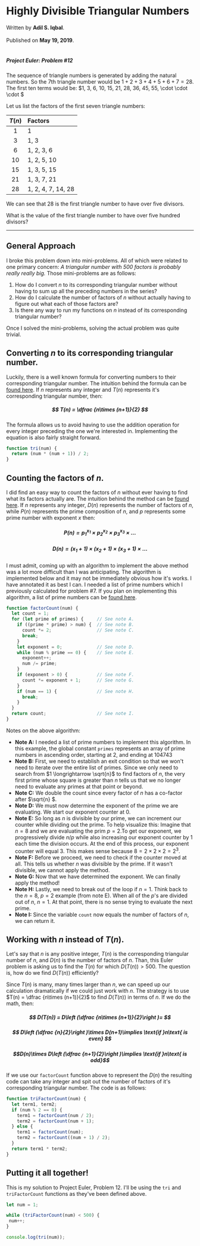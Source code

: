 # Highly Divisible Triangular Numbers

<div class="ai-author">Written by <b>Adil S. Iqbal</b>.</div><br />
<div class="ai-date">Published on <b>May 19, 2019</b>.</div><br />

<div class="ai-euler">

##### Project Euler: Problem #12

The sequence of triangle numbers is generated by adding the natural numbers.  So the 7th triangle number would be $1 + 2 + 3 + 4 + 5 + 6 + 7 = 28$. The first ten terms would be: $1, 3, 6, 10, 15, 21, 28, 36, 45, 55, \cdot \cdot \cdot $

Let us list the factors of the first seven triangle numbers:

|$T(n)$|  Factors  |
|:--:|:---|
|1|1|
|3|1, 3|
|6|1, 2, 3, 6|
|10|1, 2, 5, 10|
|15|1, 3, 5, 15|
|21|1, 3, 7, 21|
|28|1, 2, 4, 7, 14, 28|

We can see that 28 is the first triangle number to have over five divisors.

What is the value of the first triangle number to have over five hundred divisors?
</div>

***

## General Approach

I broke this problem down into mini-problems.  All of which were related to one primary concern: *A triangular number with 500 factors is probably really really big.*  Those mini-problems are as follows:

1. How do I convert $n$ to its corresponding triangular number without having to sum up all the preceding numbers in the series?
2. How do I calculate the number of factors of $n$ without actually having to figure out what each of those factors are?
3. Is there any way to run my functions on $n$ instead of its corresponding triangular number?

Once I solved the mini-problems, solving the actual problem was quite trivial.

## Converting $n$ to its corresponding triangular number.

Luckily, there is a well known formula for converting numbers to their corresponding triangular number.  The intuition behind the formula can be [found here](http://www.maths.surrey.ac.uk/hosted-sites/R.Knott/runsums/triNbProof.html).  If $n$ represents any integer and $T(n)$ represents it's corresponding triangular number, then:

##### $$ T(n) = \dfrac {n\times (n+1)}{2} $$

The formula allows us to avoid having to use the addition operation for every integer preceding the one we're interested in.  Implementing the equation is also fairly straight forward.

```javascript
function tri(num) {
  return (num * (num + 1)) / 2;
}
```

## Counting the factors of $n$.

I did find an easy way to count the factors of $n$ without ever having to find what its factors actually are.  The intuition behind the method can be [found here](https://mathschallenge.net/library/number/number_of_divisors).  If $n$ represents any integer, $D(n)$ represents the number of factors of $n$, while $P(n)$ represents the prime composition of $n$, and $p$ represents some prime number with exponent $x$ then:

##### $$ P(n)=p_1^{x_1}\times p_2^{x_2}\times p_3^{x_3}\times \dots $$

##### $$ D(n) = (x_1 + 1) \times(x_2 + 1) \times(x_3 + 1) \times \dots $$

I must admit, coming up with an algorithm to implement the above method was a lot more difficult than I was anticipating.  The algorithm is implemented below and it may not be immediately obvious how it's works.  I have annotated it as best I can.  I needed a list of prime numbers which I previously calculated for problem #7.  If you plan on implementing this algorithm, a list of prime numbers can be [found here](http://www.mathematical.com/primes0to1000k.html).

```javascript
function factorCount(num) {
  let count = 1;
  for (let prime of primes) {     // See note A.
    if ((prime * prime) > num) {  // See note B.
      count *= 2;                 // See note C.
      break;
    }
    let exponent = 0;             // See note D.
    while (num % prime == 0) {    // See note E.
      exponent++;
      num /= prime;
    }
    if (exponent > 0) {           // See note F.
      count *= exponent + 1;      // See note G.
    }
    if (num == 1) {               // See note H.
      break;
    }
  }
  return count;                   // See note I.
}
```
Notes on the above algorithm:

* **Note A:** I needed a list of prime numbers to implement this algorithm.  In this example, the global constant ```primes``` represents an array of prime numbers in ascending order, starting at 2, and ending at 104743
* **Note B:** First, we need to establish an exit condition so that we won't need to iterate over the entire list of primes.  Since we only need to search from $1 \longrightarrow \sqrt{n}$ to find factors of $n$, the very first prime whose square is greater than $n$ tells us that we no longer need to evaluate any primes at that point or beyond.
* **Note C:** We double the count since every factor of $n$ has a co-factor after $\sqrt{n} $.
* **Note D:** We must now determine the exponent of the prime we are evaluating. We start our exponent counter at 0.
* **Note E:** So long as $n$ is divisible by our prime, we can increment our counter while dividing out the prime.  To help visualize this: Imagine that $n=8$ and we are evaluating the prim $p=2$.To get our exponent, we progressively divide $n/p$ while also increasing our exponent counter by 1 each time the division occurs. At the end of this process, our exponent counter will equal 3.  This makes sense because $8 = 2\times 2\times 2 = 2^3$. 
* **Note F:** Before we proceed, we need to check if the counter moved at all.  This tells us whether $n$ was divisible by the prime. If it wasn't divisible, we cannot apply the method.
* **Note G:** Now that we have determined the exponent.  We can finally apply the method!
* **Note H:** Lastly, we need to break out of the loop if $n=1$. Think back to the $n=8$, $p=2$ example (from note E). When all of the $p$'s are divided out of $n$, $n=1$. At that point, there is no sense trying to evaluate the next prime.
* **Note I:** Since the variable ```count``` now equals the number of factors of $n$, we can return it.

## Working with $n$ instead of $T(n)$.

Let's say that $n$ is any positive integer, $T(n)$ is the corresponding triangular number of $n$, and $D(n)$ is the number of factors of $n$. Than, this Euler problem is asking us to find the $T(n)$ for which $D(T(n)) > 500$. The question is, how do we find $D(T(n))$ efficiently?

Since $T(n)$ is many, many times larger than $n$, we can speed up our calculation dramatically if we could just work with $n$. The strategy is to use $T(n) = \dfrac {n\times (n+1)}{2}$ to find $D(T(n))$ in terms of $n$. If we do the math, then:

##### $$ D(T(n)) = D\left (\dfrac {n\times (n+1)}{2}\right )= $$

##### $$ D\left (\dfrac {n}{2}\right )\times D(n+1)\implies \text{if }n\text{ is even} $$

##### $$D(n)\times D\left (\dfrac {n+1}{2}\right )\implies \text{if }n\text{ is odd}$$

If we use our ```factorCount``` function above to represent the $D(n)$ the resulting code can take any integer and spit out the number of factors of it's corresponding triangular number. The code is as follows:

```javascript
function triFactorCount(num) {
  let term1, term2;
  if (num % 2 == 0) {
    term1 = factorCount(num / 2);
    term2 = factorCount(num + 1);
  } else {
    term1 = factorCount(num);
    term2 = factorCount((num + 1) / 2);
  }
  return term1 * term2;
}
```
## Putting it all together!

This is my solution to Project Euler, Problem 12. I'll be using the ```tri``` and ```triFactorCount``` functions as they've been defined above.

```javascript
let num = 1;

while (triFactorCount(num) < 500) {
 num++;
}

console.log(tri(num));
```